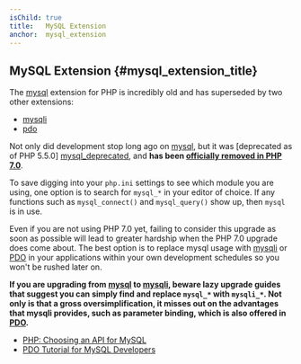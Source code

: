 ```yaml
---
isChild: true
title:   MySQL Extension
anchor:  mysql_extension
---
```


## MySQL Extension {#mysql_extension_title}

The [mysql] extension for PHP is incredibly old and has superseded by two other extensions: 

- [mysqli]
- [pdo]

Not only did development stop long ago on [mysql], but it was [deprecated as of PHP 5.5.0]
[mysql_deprecated], and **has been [officially removed in PHP 7.0][mysql_removed]**.

To save digging into your `php.ini` settings to see which module you are using, one option is to search for `mysql_*` 
in your editor of choice. If any functions such as `mysql_connect()` and `mysql_query()` show up, then `mysql` is 
in use.

Even if you are not using PHP 7.0 yet, failing to consider this upgrade as soon as possible will lead to greater 
hardship when the PHP 7.0 upgrade does come about. The best option is to replace mysql usage with [mysqli] or [PDO] in 
your applications within your own development schedules so you won't be rushed later on.

**If you are upgrading from [mysql] to [mysqli], beware lazy upgrade guides that suggest you can simply find and replace `mysql_*` with `mysqli_*`. Not only is that a gross oversimplification, it misses out on the advantages that mysqli provides, such as parameter binding, which is also offered in [PDO][pdo].**

* [PHP: Choosing an API for MySQL][mysql_api]
* [PDO Tutorial for MySQL Developers][pdo4mysql_devs]

[mysql]: http://php.net/mysql
[mysql_deprecated]: http://php.net/migration55.deprecated
[mysql_removed]: http://php.net/manual/en/migration70.removed-exts-sapis.php
[mysqli]: http://php.net/mysqli
[pdo]: http://php.net/pdo
[mysql_api]: http://php.net/mysqlinfo.api.choosing
[pdo4mysql_devs]: http://wiki.hashphp.org/PDO_Tutorial_for_MySQL_Developers
